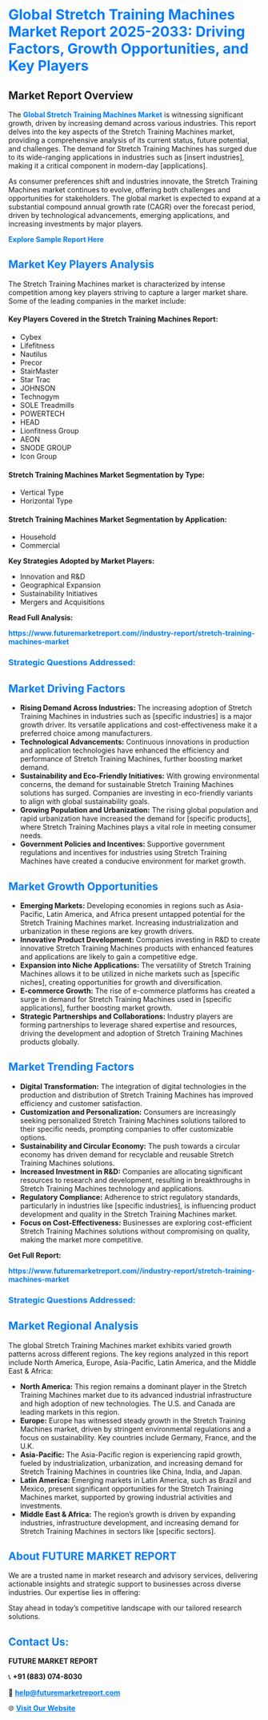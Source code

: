 <h1 style="color: #007BFF;">Global Stretch Training Machines Market Report 2025-2033: Driving Factors, Growth Opportunities, and Key Players</h1>

<section id="overview">
<h2>Market Report Overview</h2>
<p>The <a href="https://www.futuremarketreport.com//industry-report/stretch-training-machines-market" style="color: #007BFF; text-decoration: none;"><strong>Global Stretch Training Machines Market</strong></a> is witnessing significant growth, driven by increasing demand across various industries. This report delves into the key aspects of the Stretch Training Machines market, providing a comprehensive analysis of its current status, future potential, and challenges. The demand for Stretch Training Machines has surged due to its wide-ranging applications in industries such as [insert industries], making it a critical component in modern-day [applications].</p>
<p>As consumer preferences shift and industries innovate, the Stretch Training Machines market continues to evolve, offering both challenges and opportunities for stakeholders. The global market is expected to expand at a substantial compound annual growth rate (CAGR) over the forecast period, driven by technological advancements, emerging applications, and increasing investments by major players.</p>
</section>

<section id="overview">
<p><a href="https://www.futuremarketreport.com//request-sample/reportId=52164" style="color: #007BFF; text-decoration: none;"><strong>Explore Sample Report Here</strong></a></p>
</section>

<section id="key-players">
<h2 style="color: #007BFF;">Market Key Players Analysis</h2>
<p>The Stretch Training Machines market is characterized by intense competition among key players striving to capture a larger market share. Some of the leading companies in the market include:</p>
<h4>Key Players Covered in the Stretch Training Machines Report:</h4>
<ul><li>Cybex</li><li>Lifefitness</li><li>Nautilus</li><li>Precor</li><li>StairMaster</li><li>Star Trac</li><li>JOHNSON</li><li>Technogym</li><li>SOLE Treadmills</li><li>POWERTECH</li><li>HEAD</li><li>Lionfitness Group</li><li>AEON</li><li>SNODE GROUP</li><li>Icon Group</li></ul>
<h4>Stretch Training Machines Market Segmentation by Type:</h4>
<ul><li>Vertical Type</li><li>Horizontal Type</li></ul>

<h4>Stretch Training Machines Market Segmentation by Application:</h4>
<ul><li>Household</li><li>Commercial</li></ul>
<p><strong>Key Strategies Adopted by Market Players:</strong></p>
<ul>
<li>Innovation and R&D</li>
<li>Geographical Expansion</li>
<li>Sustainability Initiatives</li>
<li>Mergers and Acquisitions</li>
</ul>
</section>

<section>
<p><strong>Read Full Analysis: </strong></p><a href="https://www.futuremarketreport.com//industry-report/stretch-training-machines-market" style="color: #007BFF; text-decoration: none;"><strong>https://www.futuremarketreport.com//industry-report/stretch-training-machines-market</strong></a>
<h3 style="color: #007BFF;">Strategic Questions Addressed:</h3>
</section>

<section id="driving-factors">
<h2 style="color: #007BFF;">Market Driving Factors</h2>
<ul>
<li><strong>Rising Demand Across Industries:</strong> The increasing adoption of Stretch Training Machines in industries such as [specific industries] is a major growth driver. Its versatile applications and cost-effectiveness make it a preferred choice among manufacturers.</li>
<li><strong>Technological Advancements:</strong> Continuous innovations in production and application technologies have enhanced the efficiency and performance of Stretch Training Machines, further boosting market demand.</li>
<li><strong>Sustainability and Eco-Friendly Initiatives:</strong> With growing environmental concerns, the demand for sustainable Stretch Training Machines solutions has surged. Companies are investing in eco-friendly variants to align with global sustainability goals.</li>
<li><strong>Growing Population and Urbanization:</strong> The rising global population and rapid urbanization have increased the demand for [specific products], where Stretch Training Machines plays a vital role in meeting consumer needs.</li>
<li><strong>Government Policies and Incentives:</strong> Supportive government regulations and incentives for industries using Stretch Training Machines have created a conducive environment for market growth.</li>
</ul>
</section>

<section id="growth-opportunities">
<h2 style="color: #007BFF;">Market Growth Opportunities</h2>
<ul>
<li><strong>Emerging Markets:</strong> Developing economies in regions such as Asia-Pacific, Latin America, and Africa present untapped potential for the Stretch Training Machines market. Increasing industrialization and urbanization in these regions are key growth drivers.</li>
<li><strong>Innovative Product Development:</strong> Companies investing in R&D to create innovative Stretch Training Machines products with enhanced features and applications are likely to gain a competitive edge.</li>
<li><strong>Expansion into Niche Applications:</strong> The versatility of Stretch Training Machines allows it to be utilized in niche markets such as [specific niches], creating opportunities for growth and diversification.</li>
<li><strong>E-commerce Growth:</strong> The rise of e-commerce platforms has created a surge in demand for Stretch Training Machines used in [specific applications], further boosting market growth.</li>
<li><strong>Strategic Partnerships and Collaborations:</strong> Industry players are forming partnerships to leverage shared expertise and resources, driving the development and adoption of Stretch Training Machines products globally.</li>
</ul>
</section>

<section id="trending-factors">
<h2 style="color: #007BFF;">Market Trending Factors</h2>
<ul>
<li><strong>Digital Transformation:</strong> The integration of digital technologies in the production and distribution of Stretch Training Machines has improved efficiency and customer satisfaction.</li>
<li><strong>Customization and Personalization:</strong> Consumers are increasingly seeking personalized Stretch Training Machines solutions tailored to their specific needs, prompting companies to offer customizable options.</li>
<li><strong>Sustainability and Circular Economy:</strong> The push towards a circular economy has driven demand for recyclable and reusable Stretch Training Machines solutions.</li>
<li><strong>Increased Investment in R&D:</strong> Companies are allocating significant resources to research and development, resulting in breakthroughs in Stretch Training Machines technology and applications.</li>
<li><strong>Regulatory Compliance:</strong> Adherence to strict regulatory standards, particularly in industries like [specific industries], is influencing product development and quality in the Stretch Training Machines market.</li>
<li><strong>Focus on Cost-Effectiveness:</strong> Businesses are exploring cost-efficient Stretch Training Machines solutions without compromising on quality, making the market more competitive.</li>
</ul>
</section>

<section>
<p><strong>Get Full Report: </strong></p><a href="https://www.futuremarketreport.com//industry-report/stretch-training-machines-market" style="color: #007BFF; text-decoration: none;"><strong>https://www.futuremarketreport.com//industry-report/stretch-training-machines-market</strong></a>
<h3 style="color: #007BFF;">Strategic Questions Addressed:</h3>
</section>


<section id="regional-analysis">
<h2 style="color: #007BFF;">Market Regional Analysis</h2>
<p>The global Stretch Training Machines market exhibits varied growth patterns across different regions. The key regions analyzed in this report include North America, Europe, Asia-Pacific, Latin America, and the Middle East & Africa:</p>
<ul>
<li><strong>North America:</strong> This region remains a dominant player in the Stretch Training Machines market due to its advanced industrial infrastructure and high adoption of new technologies. The U.S. and Canada are leading markets in this region.</li>
<li><strong>Europe:</strong> Europe has witnessed steady growth in the Stretch Training Machines market, driven by stringent environmental regulations and a focus on sustainability. Key countries include Germany, France, and the U.K.</li>
<li><strong>Asia-Pacific:</strong> The Asia-Pacific region is experiencing rapid growth, fueled by industrialization, urbanization, and increasing demand for Stretch Training Machines in countries like China, India, and Japan.</li>
<li><strong>Latin America:</strong> Emerging markets in Latin America, such as Brazil and Mexico, present significant opportunities for the Stretch Training Machines market, supported by growing industrial activities and investments.</li>
<li><strong>Middle East & Africa:</strong> The region’s growth is driven by expanding industries, infrastructure development, and increasing demand for Stretch Training Machines in sectors like [specific sectors].</li>
</ul>
</section>

<footer>
<h2 style="color: #007BFF;">About FUTURE MARKET REPORT</h2>
<p>We are a trusted name in market research and advisory services, delivering actionable insights and strategic support to businesses across diverse industries. Our expertise lies in offering:</p>

<p>Stay ahead in today’s competitive landscape with our tailored research solutions.</p>

<h2 style="color: #007BFF;">Contact Us:</h2>
<p><strong>FUTURE MARKET REPORT</strong></p>
<p>📞 <strong>+91 (883) 074-8030</strong></p>
<p>📧 <strong><a href="mailto:help@futuremarketreport.com" style="color: #007BFF;">help@futuremarketreport.com</a></strong></p>
<p>🌐 <strong><a href="https://www.futuremarketreport.com/" style="color: #007BFF;">Visit Our Website</a></strong></p>
</footer>